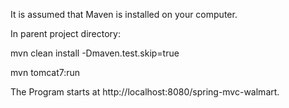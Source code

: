 It is assumed that Maven is installed on your computer.

In parent project directory:

mvn clean install -Dmaven.test.skip=true

mvn tomcat7:run



The Program starts at http://localhost:8080/spring-mvc-walmart.

